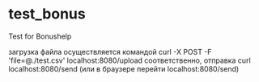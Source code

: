 # test_bonus
Test for Bonushelp

загрузка файла осуществляется командой
curl -X POST -F 'file=@./test.csv' localhost:8080/upload
соответственно, отправка 
curl localhost:8080/send (или в браузере перейти localhost:8080/send)